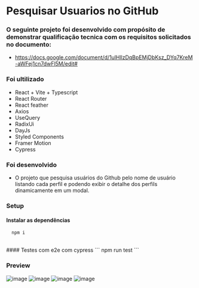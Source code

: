 # Pesquisar Usuarios no GitHub

### O seguinte projeto foi desenvolvido com propósito de demonstrar qualificação tecnica com os requisitos solicitados no documento:
- https://docs.google.com/document/d/1ulHllzDqBpEMjDbKsz_DYq7KreM-aWFej1cn7dwFl5M/edit#

### Foi ultilizado
- React + Vite + Typescript
- React Router
- React feather
- Axios
- UseQuery
- RadixUi
- DayJs
- Styled Components
- Framer Motion
- Cypress

### Foi desenvolvido 
- O projeto que pesquisa usuários do Github pelo nome de usuário listando cada perfil e podendo exibir o detalhe dos perfils dinamicamente em um modal.

### Setup
#### Instalar as dependências
```
  npm i
```
<br>
#### Testes com e2e com cypress
```
  npm run test
```

### Preview
![image](https://user-images.githubusercontent.com/46444941/221876131-ab138373-3e1b-46e1-a96e-c4e6128b1978.png)
![image](https://user-images.githubusercontent.com/46444941/221876876-bcaf1711-34b0-40ea-8571-426ea8ec91f3.png)
![image](https://user-images.githubusercontent.com/46444941/221876785-3951fd5b-a8f9-454b-b739-898ae6e7859e.png)
![image](https://user-images.githubusercontent.com/46444941/221876718-21e6d0d4-3ec9-41de-bca6-74f3c700a9e8.png)




